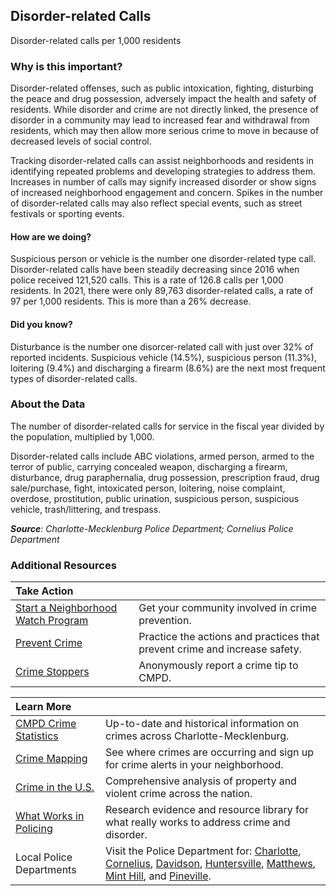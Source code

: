 ## Disorder-related Calls
Disorder-related calls per 1,000 residents

### Why is this important?
Disorder-related offenses, such as public intoxication, fighting, disturbing the peace and drug possession, adversely impact the health and safety of residents. While disorder and crime are not directly linked, the presence of disorder in a community may lead to increased fear and withdrawal from residents, which may then allow more serious crime to move in because of decreased levels of social control. 

Tracking disorder-related calls can assist neighborhoods and residents in identifying repeated problems and developing strategies to address them. Increases in number of calls may signify increased disorder or show signs of increased neighborhood engagement and concern. Spikes in the number of disorder-related calls may also reflect special events, such as street festivals or sporting events.

#### How are we doing?
Suspicious person or vehicle is the number one disorder-related type call. Disorder-related calls have been steadily decreasing since 2016 when police received 121,520 calls. This is a rate of 126.8 calls per 1,000 residents. In 2021, there were only 89,763 disorder-related calls, a rate of 97 per 1,000 residents. This is more than a 26% decrease.

#### Did you know?
Disturbance is the number one disorcer-related call with just over 32% of reported incidents. Suspicious vehicle (14.5%), suspicious person (11.3%), loitering (9.4%) and discharging a firearm (8.6%) are the next most frequent types of disorder-related calls.

### About the Data
The number of disorder-related calls for service in the fiscal year divided by the population, multiplied by 1,000. 

Disorder-related calls include ABC violations, armed person, armed to the terror of public, carrying concealed weapon, discharging a firearm, disturbance, drug paraphernalia, drug possession, prescription fraud, drug sale/purchase, fight, intoxicated person, loitering, noise complaint, overdose, prostitution, public urination, suspicious person, suspicious vehicle, trash/littering, and trespass.

_**Source**: Charlotte-Mecklenburg Police Department; Cornelius Police Department_

### Additional Resources
|Take Action |     |
|:- |:- |
|[Start a Neighborhood Watch Program](https://www.charlottenc.gov/cmpd/Community-Involvement/Community-Programs) |Get your community involved in crime prevention.
|[Prevent Crime](https://www.charlottenc.gov/cmpd/Community-Involvement/Crime-Prevention/Safety-Tips)| Practice the actions and practices that prevent crime and increase safety.
| [Crime Stoppers](https://www.charlottenc.gov/cmpd/Community-Involvement/CrimeStoppers) |Anonymously report a crime tip to CMPD.

|Learn More |     |
|:- |:- |
|[CMPD Crime Statistics](http://charlottenc.gov/CMPD/Safety/Pages/CrimeStats.aspx)| Up-to-date and historical information on crimes across Charlotte-Mecklenburg.
|[Crime Mapping](http://www.crimemapping.com/map/agency/65) |See where crimes are occurring and sign up for crime alerts in your neighborhood. 
|[Crime in the U.S.](http://www.fbi.gov/stats-services/crimestats)| Comprehensive analysis of property and violent crime across the nation.
|[What Works in Policing](http://cebcp.org/evidence-based-policing/what-works-in-policing/) |Research evidence and resource library for what really works to address crime and disorder.
|Local Police Departments|Visit the Police Department for: [Charlotte](http://charlottenc.gov/cmpd/Pages/default.aspx), [Cornelius](http://www.cornelius.org/index.aspx?nid=189), [Davidson](http://www.ci.davidson.nc.us/index.aspx?NID=126), [Huntersville](https://www.huntersville.org/2603/Police-Department), [Matthews](http://matthewsnc.gov/pview.aspx?id=20737&catID=567), [Mint Hill](https://www.minthill.com/departments/police_department/index.php), and [Pineville](https://www.pinevillenc.gov/government/departments/police/).